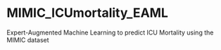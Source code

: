 # MIMIC_ICUmortality_EAML
Expert-Augmented Machine Learning to predict ICU Mortality using the MIMIC dataset
